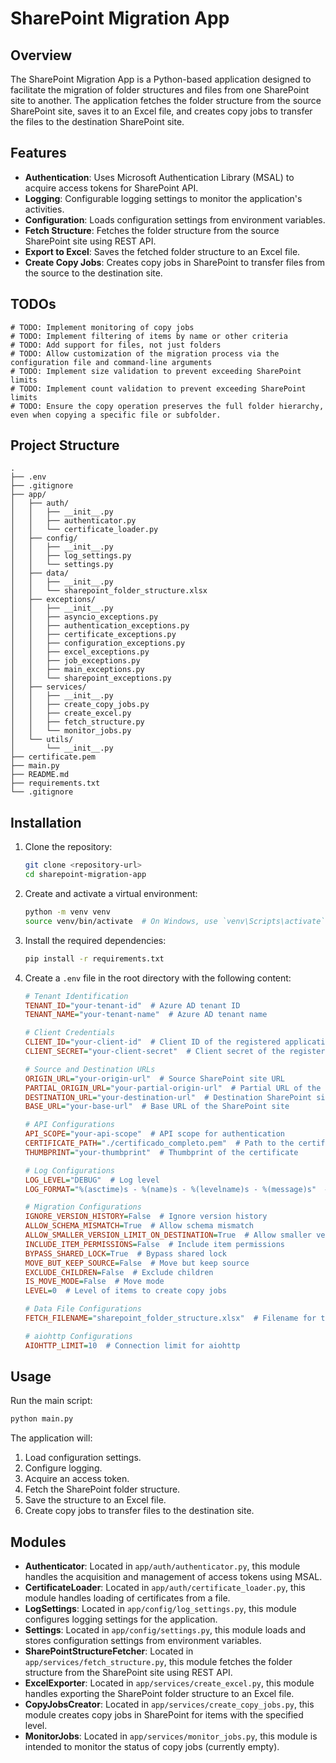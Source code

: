 # SharePoint Migration App

## Overview

The SharePoint Migration App is a Python-based application designed to facilitate the migration of folder structures and files from one SharePoint site to another. The application fetches the folder structure from the source SharePoint site, saves it to an Excel file, and creates copy jobs to transfer the files to the destination SharePoint site.

## Features

- **Authentication**: Uses Microsoft Authentication Library (MSAL) to acquire access tokens for SharePoint API.
- **Logging**: Configurable logging settings to monitor the application's activities.
- **Configuration**: Loads configuration settings from environment variables.
- **Fetch Structure**: Fetches the folder structure from the source SharePoint site using REST API.
- **Export to Excel**: Saves the fetched folder structure to an Excel file.
- **Create Copy Jobs**: Creates copy jobs in SharePoint to transfer files from the source to the destination site.

## TODOs
```
# TODO: Implement monitoring of copy jobs
# TODO: Implement filtering of items by name or other criteria
# TODO: Add support for files, not just folders
# TODO: Allow customization of the migration process via the configuration file and command-line arguments
# TODO: Implement size validation to prevent exceeding SharePoint limits
# TODO: Implement count validation to prevent exceeding SharePoint limits
# TODO: Ensure the copy operation preserves the full folder hierarchy, even when copying a specific file or subfolder.
```

## Project Structure
```
.
├── .env
├── .gitignore
├── app/
│   ├── auth/
│   │   ├── __init__.py
│   │   ├── authenticator.py
│   │   └── certificate_loader.py
│   ├── config/
│   │   ├── __init__.py
│   │   ├── log_settings.py
│   │   └── settings.py
│   ├── data/
│   │   ├── __init__.py
│   │   └── sharepoint_folder_structure.xlsx
│   ├── exceptions/
│   │   ├── __init__.py
│   │   ├── asyncio_exceptions.py
│   │   ├── authentication_exceptions.py
│   │   ├── certificate_exceptions.py
│   │   ├── configuration_exceptions.py
│   │   ├── excel_exceptions.py
│   │   ├── job_exceptions.py
│   │   ├── main_exceptions.py
│   │   └── sharepoint_exceptions.py
│   ├── services/
│   │   ├── __init__.py
│   │   ├── create_copy_jobs.py
│   │   ├── create_excel.py
│   │   ├── fetch_structure.py
│   │   └── monitor_jobs.py
│   └── utils/
│       └── __init__.py
├── certificate.pem
├── main.py
├── README.md
├── requirements.txt
└── .gitignore
```

## Installation

1. Clone the repository:
    ```sh
    git clone <repository-url>
    cd sharepoint-migration-app
    ```

2. Create and activate a virtual environment:
    ```sh
    python -m venv venv
    source venv/bin/activate  # On Windows, use `venv\Scripts\activate`
    ```

3. Install the required dependencies:
    ```sh
    pip install -r requirements.txt
    ```

4. Create a `.env` file in the root directory with the following content:
    ```ini
    # Tenant Identification
    TENANT_ID="your-tenant-id"  # Azure AD tenant ID
    TENANT_NAME="your-tenant-name"  # Azure AD tenant name

    # Client Credentials
    CLIENT_ID="your-client-id"  # Client ID of the registered application in Azure AD
    CLIENT_SECRET="your-client-secret"  # Client secret of the registered application in Azure AD

    # Source and Destination URLs
    ORIGIN_URL="your-origin-url"  # Source SharePoint site URL
    PARTIAL_ORIGIN_URL="your-partial-origin-url"  # Partial URL of the source SharePoint site
    DESTINATION_URL="your-destination-url"  # Destination SharePoint site URL
    BASE_URL="your-base-url"  # Base URL of the SharePoint site

    # API Configurations
    API_SCOPE="your-api-scope"  # API scope for authentication
    CERTIFICATE_PATH="./certificado_completo.pem"  # Path to the certificate file
    THUMBPRINT="your-thumbprint"  # Thumbprint of the certificate

    # Log Configurations
    LOG_LEVEL="DEBUG"  # Log level
    LOG_FORMAT="%(asctime)s - %(name)s - %(levelname)s - %(message)s"  # Log format

    # Migration Configurations
    IGNORE_VERSION_HISTORY=False  # Ignore version history
    ALLOW_SCHEMA_MISMATCH=True  # Allow schema mismatch
    ALLOW_SMALLER_VERSION_LIMIT_ON_DESTINATION=True  # Allow smaller version limit on destination
    INCLUDE_ITEM_PERMISSIONS=False  # Include item permissions
    BYPASS_SHARED_LOCK=True  # Bypass shared lock
    MOVE_BUT_KEEP_SOURCE=False  # Move but keep source
    EXCLUDE_CHILDREN=False  # Exclude children
    IS_MOVE_MODE=False  # Move mode
    LEVEL=0  # Level of items to create copy jobs

    # Data File Configurations
    FETCH_FILENAME="sharepoint_folder_structure.xlsx"  # Filename for the SharePoint folder structure

    # aiohttp Configurations
    AIOHTTP_LIMIT=10  # Connection limit for aiohttp
    ```

## Usage

Run the main script:
```sh
python main.py
```

The application will:
1. Load configuration settings.
2. Configure logging.
3. Acquire an access token.
4. Fetch the SharePoint folder structure.
5. Save the structure to an Excel file.
6. Create copy jobs to transfer files to the destination site.

## Modules

- **Authenticator**: Located in `app/auth/authenticator.py`, this module handles the acquisition and management of access tokens using MSAL.
- **CertificateLoader**: Located in `app/auth/certificate_loader.py`, this module handles loading of certificates from a file.
- **LogSettings**: Located in `app/config/log_settings.py`, this module configures logging settings for the application.
- **Settings**: Located in `app/config/settings.py`, this module loads and stores configuration settings from environment variables.
- **SharePointStructureFetcher**: Located in `app/services/fetch_structure.py`, this module fetches the folder structure from the SharePoint site using REST API.
- **ExcelExporter**: Located in `app/services/create_excel.py`, this module handles exporting the SharePoint folder structure to an Excel file.
- **CopyJobsCreator**: Located in `app/services/create_copy_jobs.py`, this module creates copy jobs in SharePoint for items with the specified level.
- **MonitorJobs**: Located in `app/services/monitor_jobs.py`, this module is intended to monitor the status of copy jobs (currently empty).
